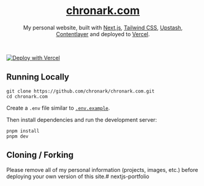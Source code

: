 <div align="center">
    <a href="https://chronark.com"><h1 align="center">chronark.com</h1></a>
    
My personal website, built with [Next.js](https://nextjs.org/), [Tailwind CSS](https://tailwindcss.com/), [Upstash](https://upstash.com?ref=chronark.com), [Contentlayer](https://www.contentlayer.dev/) and deployed to [Vercel](https://vercel.com/).

</div>

<br/>


[![Deploy with Vercel](https://vercel.com/button)](https://vercel.com/new/upstash/clone?demo-title=Next.js%20Portfolio%20with%20Pageview%20Counter&demo-description=Portfolio%20site%20with%20pageview%20counter%2C%20built%20with%20Next.js%2013%20App%20Router%2C%20Contentlayer%2C%20and%20Upstash%20Redis.&demo-url=https%3A%2F%2Fchronark.com%2F&demo-image=%2F%2Fimages.ctfassets.net%2Fe5382hct74si%2F1DA8n5a6WaP9p1FXf9LmUY%2Fc6264fa2732355787bf657df92dda8a1%2FCleanShot_2023-04-17_at_14.17.37.png&project-name=Next.js%20Portfolio%20with%20Pageview%20Counter&repository-name=nextjs-portfolio-pageview-counter&repository-url=https%3A%2F%2Fgithub.com%2Fchronark%2Fchronark.com&from=templates&integration-ids=oac_V3R1GIpkoJorr6fqyiwdhl17)

## Running Locally


```sh-session
git clone https://github.com/chronark/chronark.com.git
cd chronark.com
```


Create a `.env` file similar to [`.env.example`](https://github.com/chronark/chronark.com/blob/main/.env.example).

Then install dependencies and run the development server:
```sh-session
pnpm install
pnpm dev
```


## Cloning / Forking

Please remove all of my personal information (projects, images, etc.) before deploying your own version of this site.# nextjs-portfolio
